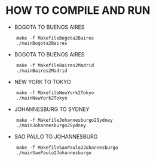 HOW TO COMPILE AND RUN
======================


* BOGOTA TO BUENOS AIRES

```
    make -f MakefileBogota2Baires
    ./mainBogota2Baires
```

* BOGOTA TO BUENOS AIRES

```
    make -f MakefileBaires2Madrid
    ./mainBaires2Madrid
```

* NEW YORK TO TOKYO

```
    make -f MakefileNewYork2Tokyo
    ./mainNewYork2Tokyo
```

* JOHANNESBURG TO SYDNEY

```
    make -f MakefileJohannesburgo2Sydney
    ./mainJohannesburgo2Sydney
```

* SAO PAULO TO JOHANNESBURG

```
    make -f MakefileSaoPaulo2Johannesburgo
    ./mainSaoPaulo2Johannesburgo
```


